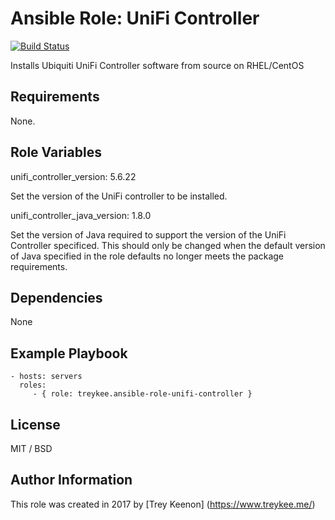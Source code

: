Ansible Role: UniFi Controller
=========

[![Build Status](https://travis-ci.org/treykee/ansible-role-unifi-controller.svg?branch=master)](https://travis-ci.org/treykee/ansible-role-unifi-controller)

Installs Ubiquiti UniFi Controller software from source on RHEL/CentOS

Requirements
------------

None.

Role Variables
--------------

unifi_controller_version: 5.6.22

Set the version of the UniFi controller to be installed.

unifi_controller_java_version: 1.8.0

Set the version of Java required to support the version of the UniFi Controller specificed. This should only be changed when the default version of Java specified in the role defaults no longer meets the package requirements.

Dependencies
------------

None

Example Playbook
----------------

    - hosts: servers
      roles:
         - { role: treykee.ansible-role-unifi-controller }

License
-------

MIT / BSD

Author Information
------------------

This role was created in 2017 by [Trey Keenon] (<https://www.treykee.me/>)